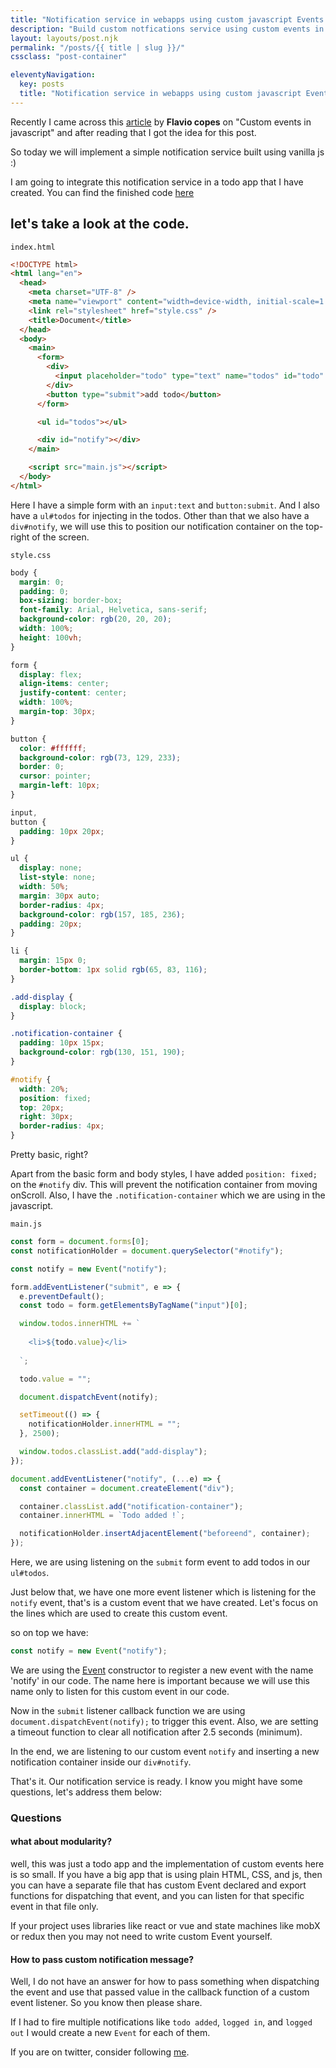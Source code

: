 ```yaml
---
title: "Notification service in webapps using custom javascript Events."
description: "Build custom notfications service using custom events in javascript."
layout: layouts/post.njk
permalink: "/posts/{{ title | slug }}/"
cssclass: "post-container"

eleventyNavigation:
  key: posts
  title: "Notification service in webapps using custom javascript Events."
---
```


Recently I came across this [article](https://flaviocopes.com/javascript-custom-events/) by **Flavio copes** on "Custom events in javascript" and after reading that I got the idea for this post.

So today we will implement a simple notification service built using vanilla js :)

I am going to integrate this notification service in a todo app that I have created. You can find the finished code [here](https://github.com/siddhantk232/custom-js-event-example)

## let's take a look at the code.

`index.html`

```html
<!DOCTYPE html>
<html lang="en">
  <head>
    <meta charset="UTF-8" />
    <meta name="viewport" content="width=device-width, initial-scale=1.0" />
    <link rel="stylesheet" href="style.css" />
    <title>Document</title>
  </head>
  <body>
    <main>
      <form>
        <div>
          <input placeholder="todo" type="text" name="todos" id="todo" />
        </div>
        <button type="submit">add todo</button>
      </form>

      <ul id="todos"></ul>

      <div id="notify"></div>
    </main>

    <script src="main.js"></script>
  </body>
</html>
```

Here I have a simple form with an `input:text` and `button:submit`. And I also have a `ul#todos` for injecting in the todos. Other than that we also have a `div#notify`, we will use this to position our notification container on the top-right of the screen.

`style.css`

```css
body {
  margin: 0;
  padding: 0;
  box-sizing: border-box;
  font-family: Arial, Helvetica, sans-serif;
  background-color: rgb(20, 20, 20);
  width: 100%;
  height: 100vh;
}

form {
  display: flex;
  align-items: center;
  justify-content: center;
  width: 100%;
  margin-top: 30px;
}

button {
  color: #ffffff;
  background-color: rgb(73, 129, 233);
  border: 0;
  cursor: pointer;
  margin-left: 10px;
}

input,
button {
  padding: 10px 20px;
}

ul {
  display: none;
  list-style: none;
  width: 50%;
  margin: 30px auto;
  border-radius: 4px;
  background-color: rgb(157, 185, 236);
  padding: 20px;
}

li {
  margin: 15px 0;
  border-bottom: 1px solid rgb(65, 83, 116);
}

.add-display {
  display: block;
}

.notification-container {
  padding: 10px 15px;
  background-color: rgb(130, 151, 190);
}

#notify {
  width: 20%;
  position: fixed;
  top: 20px;
  right: 30px;
  border-radius: 4px;
}
```

Pretty basic, right?

Apart from the basic form and body styles, I have added `position: fixed;` on the `#notify` div. This will prevent the notification container from moving onScroll.
Also, I have the `.notification-container` which we are using in the javascript.

`main.js`

```javascript
const form = document.forms[0];
const notificationHolder = document.querySelector("#notify");

const notify = new Event("notify");

form.addEventListener("submit", e => {
  e.preventDefault();
  const todo = form.getElementsByTagName("input")[0];

  window.todos.innerHTML += `
  
  	<li>${todo.value}</li>
  
  `;

  todo.value = "";

  document.dispatchEvent(notify);

  setTimeout(() => {
    notificationHolder.innerHTML = "";
  }, 2500);

  window.todos.classList.add("add-display");
});

document.addEventListener("notify", (...e) => {
  const container = document.createElement("div");

  container.classList.add("notification-container");
  container.innerHTML = `Todo added !`;

  notificationHolder.insertAdjacentElement("beforeend", container);
});
```

Here, we are using listening on the `submit` form event to add todos in our `ul#todos`.

Just below that, we have one more event listener which is listening for the `notify` event, that's is a custom event that we have created. Let's focus on the lines which are used to create this custom event.

so on top we have:

```javascript
const notify = new Event("notify");
```

We are using the [Event](https://developer.mozilla.org/en-US/docs/Web/API/Event) constructor to register a new event with the name 'notify' in our code. The name here is important because we will use this name only to listen for this custom event in our code.

Now in the `submit` listener callback function we are using `document.dispatchEvent(notify);` to trigger this event. Also, we are setting a timeout function to clear all notification after 2.5 seconds (minimum).

In the end, we are listening to our custom event `notify` and inserting a new notification container inside our `div#notify`.

That's it. Our notification service is ready. I know you might have some questions, let's address them below:

### Questions

#### what about modularity?

well, this was just a todo app and the implementation of custom events here is so small. If you have a big app that is using plain HTML, CSS, and js, then you can have a separate file that has custom Event declared and export functions for dispatching that event, and you can listen for that specific event in that file only.

If your project uses libraries like react or vue and state machines like mobX or redux then you may not need to write custom Event yourself.

#### How to pass custom notification message?

Well, I do not have an answer for how to pass something when dispatching the event and use that passed value in the callback function of a custom event listener. So you know then please share.

If I had to fire multiple notifications like `todo added`, `logged in`, and `logged out` I would create a new `Event` for each of them.

If you are on twitter, consider following [me](twitter.com/siddhantk232).
